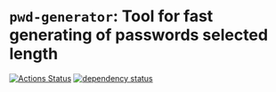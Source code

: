 # `pwd-generator`: Tool for fast generating of passwords selected length
[![Actions Status](https://github.com/ya-makariy/pwd-generator/actions/workflows/publish-to-crates.yml/badge.svg)](https://github.com/ya-makariy/pwd-generator/actions)
[![dependency status](https://deps.rs/crate/pwd-generator/0.1.0/status.svg)](https://deps.rs/crate/pwd-generator/0.1.0)